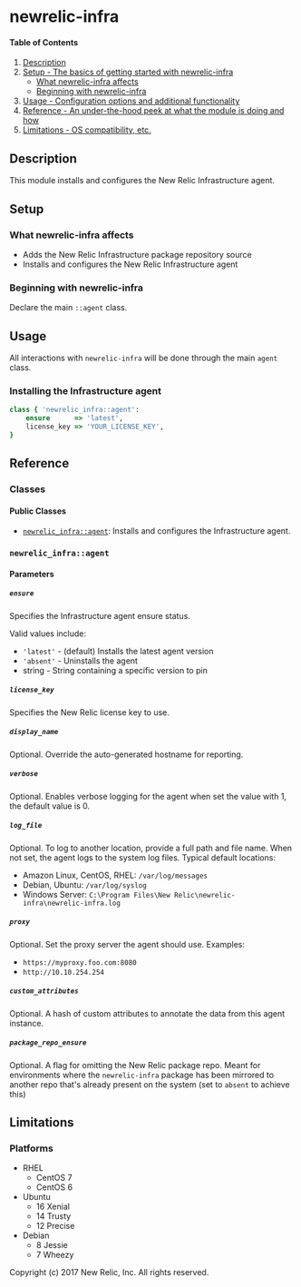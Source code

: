 # newrelic-infra

#### Table of Contents

1. [Description](#description)
2. [Setup - The basics of getting started with newrelic-infra](#setup)
    * [What newrelic-infra affects](#what-newrelic-infra-affects)
    * [Beginning with newrelic-infra](#beginning-with-newrelic-infra)
3. [Usage - Configuration options and additional functionality](#usage)
4. [Reference - An under-the-hood peek at what the module is doing and how](#reference)
5. [Limitations - OS compatibility, etc.](#limitations)

## Description

This module installs and configures the New Relic Infrastructure agent.

## Setup

### What newrelic-infra affects

- Adds the New Relic Infrastructure package repository source
- Installs and configures the New Relic Infrastructure agent

### Beginning with newrelic-infra

Declare the main `::agent` class.

## Usage

All interactions with `newrelic-infra` will be done through the main `agent` class.

### Installing the Infrastructure agent

```ruby
class { 'newrelic_infra::agent':
    ensure      => 'latest',
    license_key => 'YOUR_LICENSE_KEY',
}
```

## Reference

### Classes

#### Public Classes

* [`newrelic_infra::agent`](#newrelic_infraagent): Installs and configures the Infrastructure agent.

### `newrelic_infra::agent`

#### Parameters

##### `ensure`

Specifies the Infrastructure agent ensure status.

Valid values include:

* `'latest'` - (default) Installs the latest agent version
* `'absent'` - Uninstalls the agent
* string - String containing a specific version to pin

##### `license_key`

Specifies the New Relic license key to use.

##### `display_name`

Optional. Override the auto-generated hostname for reporting.

##### `verbose`

Optional. Enables verbose logging for the agent when set the value with 1, the default value is 0.

##### `log_file`

Optional. To log to another location, provide a full path and file name. When not set, the agent logs to the system log files.
Typical default locations:
- Amazon Linux, CentOS, RHEL: `/var/log/messages`
- Debian, Ubuntu: `/var/log/syslog`
- Windows Server: `C:\Program Files\New Relic\newrelic-infra\newrelic-infra.log`

##### `proxy`

Optional. Set the proxy server the agent should use. Examples:
- `https://myproxy.foo.com:8080`
- `http://10.10.254.254`

##### `custom_attributes`

Optional. A hash of custom attributes to annotate the data from this agent instance.

##### `package_repo_ensure`

Optional. A flag for omitting the New Relic package repo. Meant for environments where the `newrelic-infra`
package has been mirrored to another repo that's already present on the system (set to `absent` to achieve this)

## Limitations

### Platforms

- RHEL
  - CentOS 7
  - CentOS 6
- Ubuntu
  - 16 Xenial
  - 14 Trusty
  - 12 Precise
- Debian
  - 8 Jessie
  - 7 Wheezy

Copyright (c) 2017 New Relic, Inc. All rights reserved.
